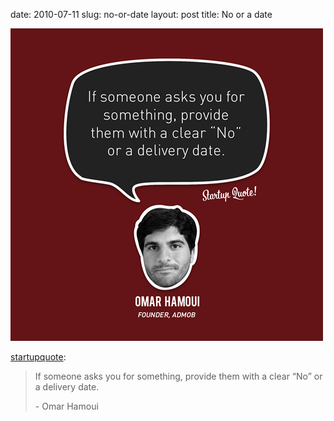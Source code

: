 date: 2010-07-11
slug: no-or-date
layout: post
title: No or a date


<a href="http://startupquote.com/post/796439400"><img src="/static/tumblr_files/tumblr_l5dmvx91La1qz6pqio1_500.png"/></a><br/><p><a href="http://startupquote.com/post/796439400" target="_blank">startupquote</a>:</p>

<blockquote>

<p>If someone asks you for something, provide them with a clear “No” or a delivery date.</p>

<p>- Omar Hamoui</p>

</blockquote>
